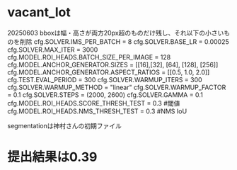 # vacant_lot

20250603
bboxは幅・高さが両方20px超のものだけ残し、それ以下の小さいものを削除
cfg.SOLVER.IMS_PER_BATCH = 8
cfg.SOLVER.BASE_LR = 0.00025
cfg.SOLVER.MAX_ITER = 3000
cfg.MODEL.ROI_HEADS.BATCH_SIZE_PER_IMAGE = 128
cfg.MODEL.ANCHOR_GENERATOR.SIZES = [[16],[32], [64], [128], [256]] 
cfg.MODEL.ANCHOR_GENERATOR.ASPECT_RATIOS = [[0.5, 1.0, 2.0]] 
cfg.TEST.EVAL_PERIOD = 300
cfg.SOLVER.WARMUP_ITERS = 300
cfg.SOLVER.WARMUP_METHOD = "linear"
cfg.SOLVER.WARMUP_FACTOR = 0.1
cfg.SOLVER.STEPS = (2000, 2600)
cfg.SOLVER.GAMMA = 0.1 
cfg.MODEL.ROI_HEADS.SCORE_THRESH_TEST = 0.3 #閾値
cfg.MODEL.ROI_HEADS.NMS_THRESH_TEST = 0.3 #NMS IoU

segmentationは神村さんの初期ファイル

# 提出結果は0.39